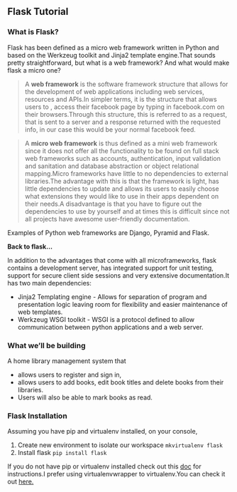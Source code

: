 ## Flask Tutorial

### What is Flask?
Flask has been defined as a micro web framework written in Python and based on the Werkzeug toolkit and Jinja2 template engine.That sounds pretty straightforward, but what is a web framework? And what would make flask a micro one?

> A **web framework** is the software framework structure that allows for the development of web applications including web services, resources and APIs.In simpler terms, it is the structure that allows users to , access their facebook page by typing in facebook.com on their browsers.Through this structure, this is referred to as a request, that is sent to a server and a response returned with the requested info, in our case this would be your normal facebook feed.

> A **micro web framework** is thus defined as  a mini web framework since it does not offer all the functionality to be found on full stack web frameworks such as accounts, authentication, input validation and sanitation and database abstraction or object relational mapping.Micro frameworks have little to no dependencies to external libraries.The advantage with this is that the framework is light, has little dependencies to update and allows its users to easily choose what extensions they would like to use in their apps dependent on their needs.A disadvantage is that you have to figure out the dependencies to use by yourself and at times this is difficult since not all projects have awesome user-friendly documentation.

Examples of Python web frameworks are Django, Pyramid and Flask.

__Back to flask…__

In addition to the advantages that come with all microframeworks, flask contains a development server, has integrated support for unit testing, support for secure client side sessions and very extensive documentation.It has two main dependencies:
- Jinja2 Templating engine - Allows for separation of program and presentation logic leaving room for flexibility and easier maintenance of web templates.
- Werkzeug WSGI toolkit - WSGI is a protocol defined to allow communication between python applications and a web server.

### What we’ll be building
A home library management system that
- allows users to register and sign in,
- allows users to add books, edit book titles and delete books from their libraries.
- Users will also be able to mark books as read.

### Flask Installation
Assuming you have pip and virtualenv installed, on your console,

1. Create new environment to isolate our workspace
       `mkvirtualenv flask`
2. Install flask
       `pip install flask`

If you do not have pip or virtualenv installed check out this [doc](http://flask.pocoo.org/docs/0.11/installation/#installation) for instructions.I prefer using virtualenvwrapper to virtualenv.You can check it out [here.](https://virtualenvwrapper.readthedocs.io/en/latest/)
